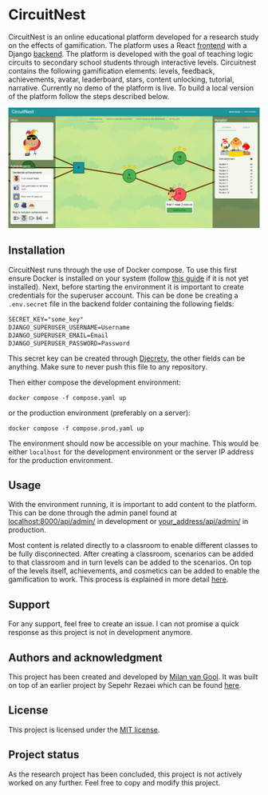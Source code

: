 # CircuitNest
CircuitNest is an online educational platform developed for a research study on the effects of gamification. The platform uses a React [frontend](frontend/circuitnest) with a Django [backend](backend). The platform is developed with the goal of teaching logic circuits to secondary school students through interactive levels. Circuitnest contains the following gamification elements: levels, feedback, achievements, avatar, leaderboard, stars, content unlocking, tutorial, narrative. Currently no demo of the platform is live. To build a local version of the platform follow the steps described below. 

![Main page of CircuitNest](resources/main_page.png)

## Installation
CircuitNest runs through the use of Docker compose. To use this first ensure Docker is installed on your system (follow [this guide](https://docs.docker.com/compose/install/) if it is not yet installed). Next, before starting the environment it is important to create credentials for the superuser account. This can be done be creating a `.env.secret` file in the backend folder containing the following fields:
```
SECRET_KEY="some_key"
DJANGO_SUPERUSER_USERNAME=Username
DJANGO_SUPERUSER_EMAIL=Email
DJANGO_SUPERUSER_PASSWORD=Password
```
This secret key can be created through [Djecrety](https://djecrety.ir/), the other fields can be anything. Make sure to never push this file to any repository.

Then either compose the development environment:
```
docker compose -f compose.yaml up
```
or the production environment (preferably on a server):
```
docker compose -f compose.prod.yaml up
```
The environment should now be accessible on your machine. This would be either `localhost` for the development environment or the server IP address for the production environment. 

## Usage
With the environment running, it is important to add content to the platform. This can be done through the admin panel found at [localhost:8000/api/admin/](localhost:8000/api/admin/) in development or [your_address/api/admin/](localhost:8000/api/admin/) in production. 

Most content is related directly to a classroom to enable different classes to be fully disconnected. After creating a classroom, scenarios can be added to that classroom and in turn levels can be added to the scenarios. On top of the levels itself, achievements, and cosmetics can be added to enable the gamification to work. This process is explained in more detail [here](resources/adding_content.md).

## Support
For any support, feel free to create an issue. I can not promise a quick response as this project is not in development anymore. 

## Authors and acknowledgment
This project has been created and developed by [Milan van Gool](https://github.com/MvGool). It was built on top of an earlier project by Sepehr Rezaei which can be found [here](https://gitlab.tue.nl/20210079/lcgq).

## License
This project is licensed under the [MIT license](LICENSE).

## Project status
As the research project has been concluded, this project is not actively worked on any further. Feel free to copy and modify this project. 